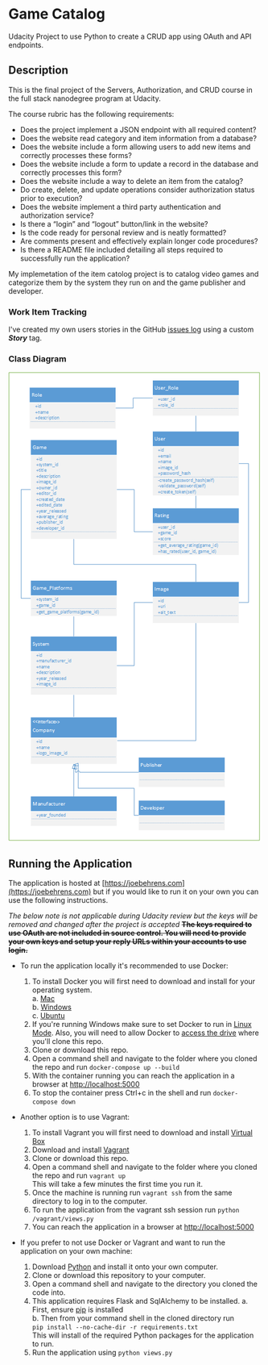 # Game Catalog
Udacity Project to use Python to create a CRUD app using OAuth and API endpoints.

## Description
This is the final project of the Servers, Authorization, and CRUD course in the full stack nanodegree program at Udacity.

The course rubric has the following requirements:
- Does the project implement a JSON endpoint with all required content?
- Does the website read category and item information from a database?
- Does the website include a form allowing users to add new items and correctly processes these forms?
- Does the website include a form to update a record in the database and correctly processes this form?
- Does the website include a way to delete an item from the catalog?
- Do create, delete, and update operations consider authorization status prior to execution?
- Does the website implement a third party authentication and authorization service?
- Is there a “login” and “logout” button/link in the website?
- Is the code ready for personal review and is neatly formatted?
- Are comments present and effectively explain longer code procedures?
- Is there a README file included detailing all steps required to successfully run the application?

My implemetation of the item catolog project is to catalog video games and categorize them by the system they run on and the game publisher and developer.

### Work Item Tracking

I've created my own users stories in the GitHub [issues log](https://github.com/joseph-behrens/game-catalog/issues) using a custom _**Story**_ tag.

### Class Diagram

![Class Diagram Image](readme-content/udacity-game-classes.png)


## Running the Application

The application is hosted at [https://joebehrens.com](https://joebehrens.com) but if you would like to run it on your own you can use the following instructions.

_The below note is not applicable during Udacity review but the keys will be removed and changed after the project is accepted_
~~**The keys required to use OAuth are not included in source control. You will need to provide your own keys and setup your reply URLs within your accounts to use login.**~~

- To run the application locally it's recommended to use Docker:
    1. To install Docker you will first need to download and install for your operating system.  
      a. [Mac](https://docs.docker.com/docker-for-mac/install/)  
      b. [Windows](https://docs.docker.com/docker-for-windows/install/#install-docker-for-windows-desktop-app)  
      c. [Ubuntu](https://docs.docker.com/install/linux/docker-ce/ubuntu/)
    2. If you're running Windows make sure to set Docker to run in [Linux Mode](https://docs.docker.com/docker-for-windows/#switch-between-windows-and-linux-containers). Also, you will need to allow Docker to [access the drive](https://docs.docker.com/docker-for-windows/#shared-drives) where you'll clone this repo.
    3. Clone or download this repo.
    4. Open a command shell and navigate to the folder where you cloned the repo and run `docker-compose up --build`
    5. With the container running you can reach the application in a browser at [http://localhost:5000](http://localhost:5000)
    6. To stop the container press Ctrl+c in the shell and run `docker-compose down`

- Another option is to use Vagrant:
    1. To install Vagrant you will first need to download and install [Virtual Box](https://www.virtualbox.org/wiki/Downloads)
    2. Download and install [Vagrant](https://www.vagrantup.com/downloads.html)
    3. Clone or download this repo.
    4. Open a command shell and navigate to the folder where you cloned the repo and run `vagrant up`  
    This will take a few minutes the first time you run it.
    5. Once the machine is running run `vagrant ssh` from the same directory to log in to the computer.
    6. To run the application from the vagrant ssh session run `python /vagrant/views.py`
    7. You can reach the application in a browser at [http://localhost:5000](http://localhost:5000)
- If you prefer to not use Docker or Vagrant and want to run the application on your own machine:
    1. Download [Python](https://www.python.org/downloads/) and install it onto your own computer.
    2. Clone or download this repository to your computer.
    3. Open a command shell and navigate to the directory you cloned the code into.
    4. This application requires Flask and SqlAlchemy to be installed.
        a. First, ensure [pip](https://pip.pypa.io/en/stable/installing/) is installed  
        b. Then from your command shell in the cloned directory run  
        ```pip install --no-cache-dir -r requirements.txt```  
        This will install of the required Python packages for the application to run.
    5. Run the application using `python views.py`
